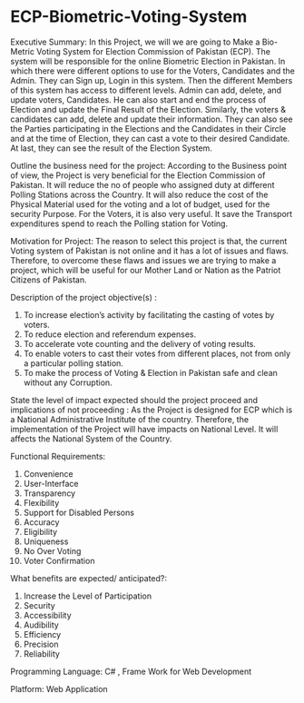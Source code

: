 # ECP-Biometric-Voting-System

Executive Summary:
In this Project, we will we are going to Make a Bio-Metric Voting System for Election Commission of Pakistan (ECP). The system will be responsible for the online Biometric Election in Pakistan. In which there were different options to use for the Voters, Candidates and the Admin. They can Sign up, Login in this system. Then the different Members of this system has access to different levels. Admin can add, delete, and update voters, Candidates. He can also start and end the process of Election and update the Final Result of the Election. Similarly, the voters & candidates can add, delete and update their information. They can also see the Parties participating in the Elections and the Candidates in their Circle and at the time of Election, they can cast a vote to their desired Candidate. At last, they can see the result of the Election System.

Outline the business need for the project:
According to the Business point of view, the Project is very beneficial for the Election Commission of Pakistan. It will reduce the no of people who assigned duty at different Polling Stations across the Country. It will also reduce the cost of the Physical Material used for the voting and a lot of budget, used for the security Purpose. For the Voters, it is also very useful. It save the Transport expenditures spend to reach the Polling station for Voting.

Motivation for Project:
The reason to select this project is that, the current Voting system of Pakistan is not online and it has a lot of issues and flaws. Therefore, to overcome these flaws and issues we are trying to make a project, which will be useful for our Mother Land or Nation as the Patriot Citizens of Pakistan.

Description of the project objective(s) :
1.	To increase election’s activity by facilitating the casting of votes by voters.
2.	To reduce election and referendum expenses.
3.	To accelerate vote counting and the delivery of voting results.
4.	To enable voters to cast their votes from different places, not from only a particular polling station.
5.	To make the process of Voting & Election in Pakistan safe and clean without any Corruption.

State the level of impact expected should the project proceed and implications of not proceeding :
As the Project is designed for ECP which is a National Administrative Institute of the country. Therefore, the implementation of the Project will have impacts on National Level. It will affects the National System of the Country.

Functional Requirements:
1.	Convenience
2.	User-Interface
3.	Transparency
4.	Flexibility
5.	Support for Disabled Persons
6.	Accuracy
7.	Eligibility
8.	Uniqueness
9.	No Over Voting
10.	Voter Confirmation

What benefits are expected/ anticipated?:
1.	Increase the Level of Participation
2.	Security
3.	Accessibility
4.	Audibility
5.	Efficiency
6.	Precision
7.	Reliability

Programming Language:
C# , Frame Work for Web Development

Platform:
Web Application
